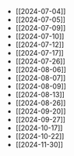 

- [[2024-07-04]]
- [[2024-07-05]]
- [[2024-07-09]]
- [[2024-07-10]]
- [[2024-07-12]]
- [[2024-07-17]]
- [[2024-07-26]]
- [[2024-08-06]]
- [[2024-08-07]]
- [[2024-08-09]]
- [[2024-08-13]]
- [[2024-08-26]]
- [[2024-09-20]]
- [[2024-09-27]]
- [[2024-10-17]]
- [[2024-10-22]]
- [[2024-11-30]]



